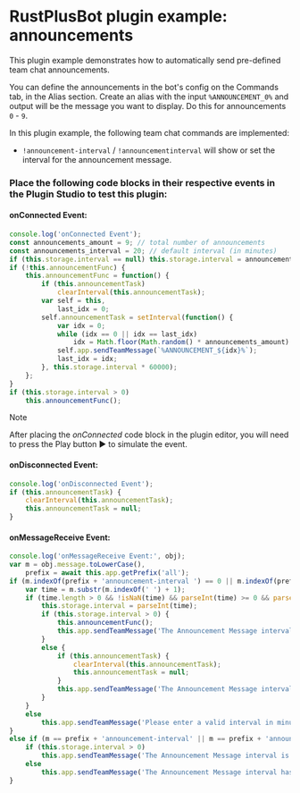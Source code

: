 # **RustPlusBot** plugin example: announcements

This plugin example demonstrates how to automatically send pre-defined team chat announcements.

You can define the announcements in the bot's config on the Commands tab, in the Alias section. Create an alias with the input `%ANNOUNCEMENT_0%` and output will be the message you want to display. Do this for announcements `0` - `9`.

In this plugin example, the following team chat commands are implemented:

- `!announcement-interval` / `!announcementinterval` will show or set the interval for the announcement message.

### Place the following code blocks in their respective events in the Plugin Studio to test this plugin:

#### onConnected Event:

```js
console.log('onConnected Event');
const announcements_amount = 9; // total number of announcements
const announcements_interval = 20; // default interval (in minutes)
if (this.storage.interval == null) this.storage.interval = announcements_interval;
if (!this.announcementFunc) {
    this.announcementFunc = function() {
        if (this.announcementTask)
            clearInterval(this.announcementTask);
        var self = this,
            last_idx = 0;
        self.announcementTask = setInterval(function() {
            var idx = 0;
            while (idx == 0 || idx == last_idx)
                idx = Math.floor(Math.random() * announcements_amount) + 1;
            self.app.sendTeamMessage(`%ANNOUNCEMENT_${idx}%`);
            last_idx = idx;
        }, this.storage.interval * 60000);
    };
}
if (this.storage.interval > 0)
    this.announcementFunc();
```

> [!NOTE]
> After placing the *onConnected* code block in the plugin editor, you will need to press the Play button :arrow_forward: to simulate the event.

#### onDisconnected Event:

```js
console.log('onDisconnected Event');
if (this.announcementTask) {
    clearInterval(this.announcementTask);
    this.announcementTask = null;
}
```

#### onMessageReceive Event:

```js
console.log('onMessageReceive Event:', obj);
var m = obj.message.toLowerCase(),
    prefix = await this.app.getPrefix('all');
if (m.indexOf(prefix + 'announcement-interval ') == 0 || m.indexOf(prefix + 'announcementinterval ') == 0) {
    var time = m.substr(m.indexOf(' ') + 1);
    if (time.length > 0 && !isNaN(time) && parseInt(time) >= 0 && parseInt(time) <= 60) {
        this.storage.interval = parseInt(time);
        if (this.storage.interval > 0) {
            this.announcementFunc();
            this.app.sendTeamMessage('The Announcement Message interval is now configured for: ' + getTimeDisplay(this.storage.interval * 60));
        }
        else {
            if (this.announcementTask) {
                clearInterval(this.announcementTask);
                this.announcementTask = null;
            }
            this.app.sendTeamMessage('The Announcement Message interval has been disabled');
        }
    }
    else
        this.app.sendTeamMessage('Please enter a valid interval in minutes 0-60 (0 to disable)');
}
else if (m == prefix + 'announcement-interval' || m == prefix + 'announcementinterval') {
    if (this.storage.interval > 0)
        this.app.sendTeamMessage('The Announcement Message interval is configured for: ' + getTimeDisplay(this.storage.interval * 60));
    else
        this.app.sendTeamMessage('The Announcement Message interval has been disabled');
}
```
